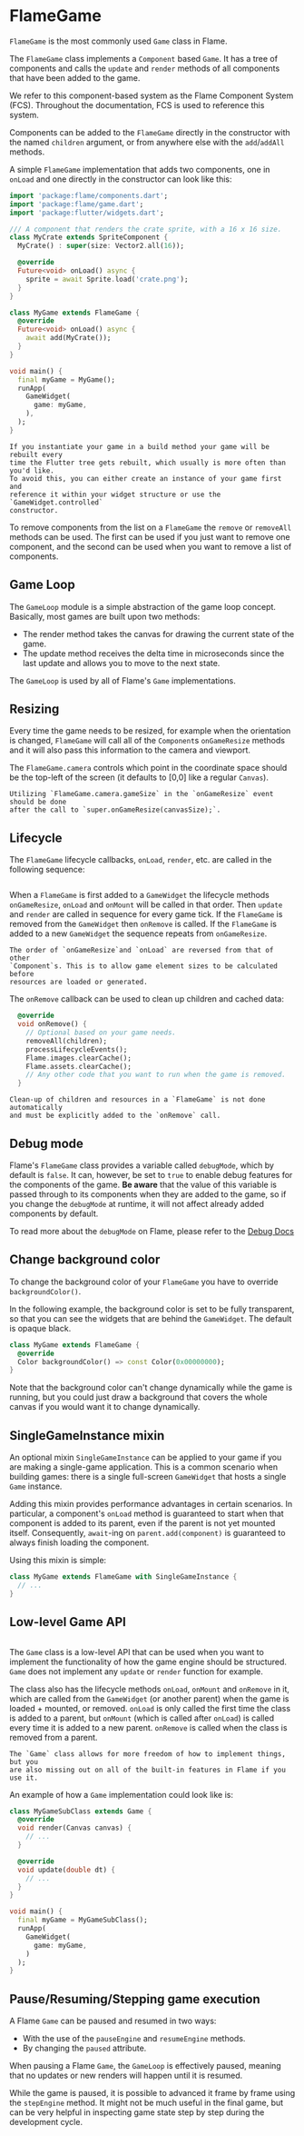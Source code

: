 # FlameGame

`FlameGame` is the most commonly used `Game` class in Flame.

The `FlameGame` class implements a `Component` based `Game`. It has a tree of components
and calls the `update` and `render` methods of all components that have been added to the game.

We refer to this component-based system as the Flame Component System (FCS).  Throughout the
documentation, FCS is used to reference this system.

Components can be added to the `FlameGame` directly in the constructor with the named `children`
argument, or from anywhere else with the `add`/`addAll` methods.

A simple `FlameGame` implementation that adds two components, one in `onLoad` and one directly in
the constructor can look like this:

```dart
import 'package:flame/components.dart';
import 'package:flame/game.dart';
import 'package:flutter/widgets.dart';

/// A component that renders the crate sprite, with a 16 x 16 size.
class MyCrate extends SpriteComponent {
  MyCrate() : super(size: Vector2.all(16));

  @override
  Future<void> onLoad() async {
    sprite = await Sprite.load('crate.png');
  }
}

class MyGame extends FlameGame {
  @override
  Future<void> onLoad() async {
    await add(MyCrate());
  }
}

void main() {
  final myGame = MyGame();
  runApp(
    GameWidget(
      game: myGame,
    ),
  );
}
```

```{note}
If you instantiate your game in a build method your game will be rebuilt every
time the Flutter tree gets rebuilt, which usually is more often than you'd like.
To avoid this, you can either create an instance of your game first and
reference it within your widget structure or use the `GameWidget.controlled`
constructor.
```

To remove components from the list on a `FlameGame` the `remove` or `removeAll` methods can be used.
The first can be used if you just want to remove one component, and the second can be used when you
want to remove a list of components.


## Game Loop

The `GameLoop` module is a simple abstraction of the game loop concept. Basically, most games are
built upon two methods:

- The render method takes the canvas for drawing the current state of the game.
- The update method receives the delta time in microseconds since the last update and allows you to
  move to the next state.

The `GameLoop` is used by all of Flame's `Game` implementations.


## Resizing

Every time the game needs to be resized, for example when the orientation is changed, `FlameGame`
will call all of the `Component`s `onGameResize` methods and it will also pass this information to
the camera and viewport.

The `FlameGame.camera` controls which point in the coordinate space should be the top-left of the
screen (it defaults to [0,0] like a regular `Canvas`).

```{note}
Utilizing `FlameGame.camera.gameSize` in the `onGameResize` event should be done
after the call to `super.onGameResize(canvasSize);`.
```


## Lifecycle

The `FlameGame` lifecycle callbacks, `onLoad`, `render`, etc. are called in the following sequence:

```{include} diagrams/flame_game_life_cycle.md
```

When a `FlameGame` is first added to a `GameWidget` the lifecycle methods `onGameResize`, `onLoad`
and `onMount` will be called in that order. Then `update` and `render` are called in sequence for
every game tick.  If the `FlameGame` is removed from the `GameWidget`  then `onRemove` is called.
If the `FlameGame` is added to a new `GameWidget` the sequence repeats from `onGameResize`.

```{note}
The order of `onGameResize`and `onLoad` are reversed from that of other
`Component`s. This is to allow game element sizes to be calculated before
resources are loaded or generated.
```

The `onRemove` callback can be used to clean up children and cached data:

```dart
  @override
  void onRemove() {
    // Optional based on your game needs.
    removeAll(children);
    processLifecycleEvents();
    Flame.images.clearCache();
    Flame.assets.clearCache();
    // Any other code that you want to run when the game is removed.
  }
```

```{note}
Clean-up of children and resources in a `FlameGame` is not done automatically
and must be explicitly added to the `onRemove` call.
```


## Debug mode

Flame's `FlameGame` class provides a variable called `debugMode`, which by default is `false`. It
can, however, be set to `true` to enable debug features for the components of the game. **Be aware**
that the value of this variable is passed through to its components when they are added to the
game, so if you change the `debugMode` at runtime, it will not affect already added components by
default.

To read more about the `debugMode` on Flame, please refer to the [Debug Docs](other/debug.md)


## Change background color

To change the background color of your `FlameGame` you have to override `backgroundColor()`.

In the following example, the background color is set to be fully transparent, so that you can see
the widgets that are behind the `GameWidget`. The default is opaque black.

```dart
class MyGame extends FlameGame {
  @override
  Color backgroundColor() => const Color(0x00000000);
}
```

Note that the background color can't change dynamically while the game is running, but you could
just draw a background that covers the whole canvas if you would want it to change dynamically.


## SingleGameInstance mixin

An optional mixin `SingleGameInstance` can be applied to your game if you are making a single-game
application. This is a common scenario when building games: there is a single full-screen
`GameWidget` that hosts a single `Game` instance.

Adding this mixin provides performance advantages in certain scenarios. In particular, a component's
`onLoad` method is guaranteed to start when that component is added to its parent, even if the
parent is not yet mounted itself. Consequently, `await`-ing on `parent.add(component)` is guaranteed
to always finish loading the component.

Using this mixin is simple:

```dart
class MyGame extends FlameGame with SingleGameInstance {
  // ...
}
```


## Low-level Game API

```{include} diagrams/low_level_game_api.md
```

The `Game` class is a low-level API that can be used when you want to implement the functionality of
how the game engine should be structured. `Game` does not implement any `update` or
`render` function for example.

The class also has the lifecycle methods `onLoad`, `onMount` and `onRemove` in it, which are
called from the `GameWidget` (or another parent) when the game is loaded + mounted, or removed.
`onLoad` is only called the first time the class is added to a parent, but `onMount` (which is
called after `onLoad`) is called every time it is added to a new parent. `onRemove` is called when
the class is removed from a parent.

```{note}
The `Game` class allows for more freedom of how to implement things, but you
are also missing out on all of the built-in features in Flame if you use it.
```

An example of how a `Game` implementation could look like is:

```dart
class MyGameSubClass extends Game {
  @override
  void render(Canvas canvas) {
    // ...
  }

  @override
  void update(double dt) {
    // ...
  }
}

void main() {
  final myGame = MyGameSubClass();
  runApp(
    GameWidget(
      game: myGame,
    )
  );
}
```


## Pause/Resuming/Stepping game execution

A Flame `Game` can be paused and resumed in two ways:

- With the use of the `pauseEngine` and `resumeEngine` methods.
- By changing the `paused` attribute.

When pausing a Flame `Game`, the `GameLoop` is effectively paused, meaning that no updates or new
renders will happen until it is resumed.

While the game is paused, it is possible to advanced it frame by frame using the `stepEngine` method.
It might not be much useful in the final game, but can be very helpful in inspecting game state step
by step during the development cycle.
